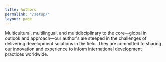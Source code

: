```yaml
---
title: Authors
permalink: "/setup/"
layout: page
---
```

Multicultural, multilingual, and multidisciplinary to the core—global in outlook and approach—our author's are steeped in the challenges of delivering development solutions in the field. They are committed to sharing our innovation and experience to inform international development practices worldwide.

